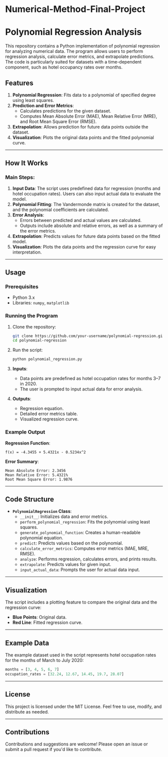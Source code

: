 # Numerical-Method-Final-Project

# Polynomial Regression Analysis

This repository contains a Python implementation of polynomial regression for analyzing numerical data. The program allows users to perform regression analysis, calculate error metrics, and extrapolate predictions. The code is particularly suited for datasets with a time-dependent component, such as hotel occupancy rates over months.

## Features
1. **Polynomial Regression**: Fits data to a polynomial of specified degree using least squares.
2. **Prediction and Error Metrics**:
   - Calculates predictions for the given dataset.
   - Computes Mean Absolute Error (MAE), Mean Relative Error (MRE), and Root Mean Square Error (RMSE).
3. **Extrapolation**: Allows prediction for future data points outside the dataset.
4. **Visualization**: Plots the original data points and the fitted polynomial curve.

---

## How It Works
### Main Steps:
1. **Input Data**: The script uses predefined data for regression (months and hotel occupation rates). Users can also input actual data to evaluate the model.
2. **Polynomial Fitting**: The Vandermonde matrix is created for the dataset, and the polynomial coefficients are calculated.
3. **Error Analysis**: 
   - Errors between predicted and actual values are calculated.
   - Outputs include absolute and relative errors, as well as a summary of the error metrics.
4. **Extrapolation**: Predicts values for future data points based on the fitted model.
5. **Visualization**: Plots the data points and the regression curve for easy interpretation.

---

## Usage
### Prerequisites
- Python 3.x
- Libraries: `numpy`, `matplotlib`

### Running the Program
1. Clone the repository:
   ```bash
   git clone https://github.com/your-username/polynomial-regression.git
   cd polynomial-regression
   ```
2. Run the script:
   ```bash
   python polynomial_regression.py
   ```

3. **Inputs**:
   - Data points are predefined as hotel occupation rates for months 3–7 in 2020.
   - The user is prompted to input actual data for error analysis.

4. **Outputs**:
   - Regression equation.
   - Detailed error metrics table.
   - Visualized regression curve.

### Example Output
**Regression Function**:
```plaintext
f(x) = -4.3455 + 5.4321x - 0.5234x^2
```

**Error Summary**:
```plaintext
Mean Absolute Error: 2.3456
Mean Relative Error: 5.4321%
Root Mean Square Error: 1.9876
```

---

## Code Structure
- **`PolynomialRegression` Class**:
  - `__init__`: Initializes data and error metrics.
  - `perform_polynomial_regression`: Fits the polynomial using least squares.
  - `generate_polynomial_function`: Creates a human-readable polynomial equation.
  - `predict`: Predicts values based on the polynomial.
  - `calculate_error_metrics`: Computes error metrics (MAE, MRE, RMSE).
  - `analyze`: Performs regression, calculates errors, and prints results.
  - `extrapolate`: Predicts values for given input.
  - `input_actual_data`: Prompts the user for actual data input.

---

## Visualization
The script includes a plotting feature to compare the original data and the regression curve:
- **Blue Points**: Original data.
- **Red Line**: Fitted regression curve.

---

## Example Data
The example dataset used in the script represents hotel occupation rates for the months of March to July 2020:
```python
months = [3, 4, 5, 6, 7]
occupation_rates = [32.24, 12.67, 14.45, 19.7, 28.07]
```

---

## License
This project is licensed under the MIT License. Feel free to use, modify, and distribute as needed.

---

## Contributions
Contributions and suggestions are welcome! Please open an issue or submit a pull request if you'd like to contribute.
